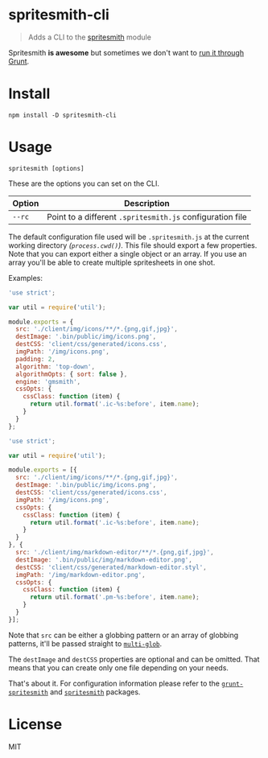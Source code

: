 # spritesmith-cli

> Adds a CLI to the [spritesmith][1] module

Spritesmith **is awesome** but sometimes we don't want to [run it through Grunt][2].

# Install

```shell
npm install -D spritesmith-cli
```

# Usage

```shell
spritesmith [options]
```

These are the options you can set on the CLI.

Option | Description
-------|----------------------------------------------------------------------
`--rc` | Point to a different `.spritesmith.js` configuration file

The default configuration file used will be `.spritesmith.js` at the current working directory _(`process.cwd()`)_. This file should export a few properties. Note that you can export either a single object or an array. If you use an array you'll be able to create multiple spritesheets in one shot.

Examples:

```js
'use strict';

var util = require('util');

module.exports = {
  src: './client/img/icons/**/*.{png,gif,jpg}',
  destImage: '.bin/public/img/icons.png',
  destCSS: 'client/css/generated/icons.css',
  imgPath: '/img/icons.png',
  padding: 2,
  algorithm: 'top-down',
  algorithmOpts: { sort: false },
  engine: 'gmsmith',
  cssOpts: {
    cssClass: function (item) {
      return util.format('.ic-%s:before', item.name);
    }
  }
};
```

```js
'use strict';

var util = require('util');

module.exports = [{
  src: './client/img/icons/**/*.{png,gif,jpg}',
  destImage: '.bin/public/img/icons.png',
  destCSS: 'client/css/generated/icons.css',
  imgPath: '/img/icons.png',
  cssOpts: {
    cssClass: function (item) {
      return util.format('.ic-%s:before', item.name);
    }
  }
}, {
  src: './client/img/markdown-editor/**/*.{png,gif,jpg}',
  destImage: '.bin/public/img/markdown-editor.png',
  destCSS: 'client/css/generated/markdown-editor.styl',
  imgPath: '/img/markdown-editor.png',
  cssOpts: {
    cssClass: function (item) {
      return util.format('.pm-%s:before', item.name);
    }
  }
}];
```

Note that `src` can be either a globbing pattern or an array of globbing patterns, it'll be passed straight to [`multi-glob`][3].

The `destImage` and `destCSS` properties are optional and can be omitted.
That means that you can create only one file depending on your needs.

That's about it. For configuration information please refer to the [`grunt-spritesmith`][2] and [`spritesmith`][1] packages.

# License

MIT


[1]: https://github.com/Ensighten/spritesmith
[2]: https://github.com/Ensighten/grunt-spritesmith
[3]: https://github.com/busterjs/multi-glob
